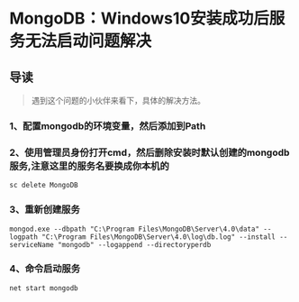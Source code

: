 # MongoDB：Windows10安装成功后服务无法启动问题解决

## 导读

> 遇到这个问题的小伙伴来看下，具体的解决方法。

### 1、配置mongodb的环境变量，然后添加到Path

### 2、使用管理员身份打开cmd，然后删除安装时默认创建的mongodb服务,注意这里的服务名要换成你本机的

```shell
sc delete MongoDB
```

### 3、重新创建服务

```shell
mongod.exe --dbpath "C:\Program Files\MongoDB\Server\4.0\data" --logpath "C:\Program Files\MongoDB\Server\4.0\log\db.log" --install --serviceName "mongodb" --logappend --directoryperdb
```

### 4、命令启动服务

```shell
net start mongodb
```

